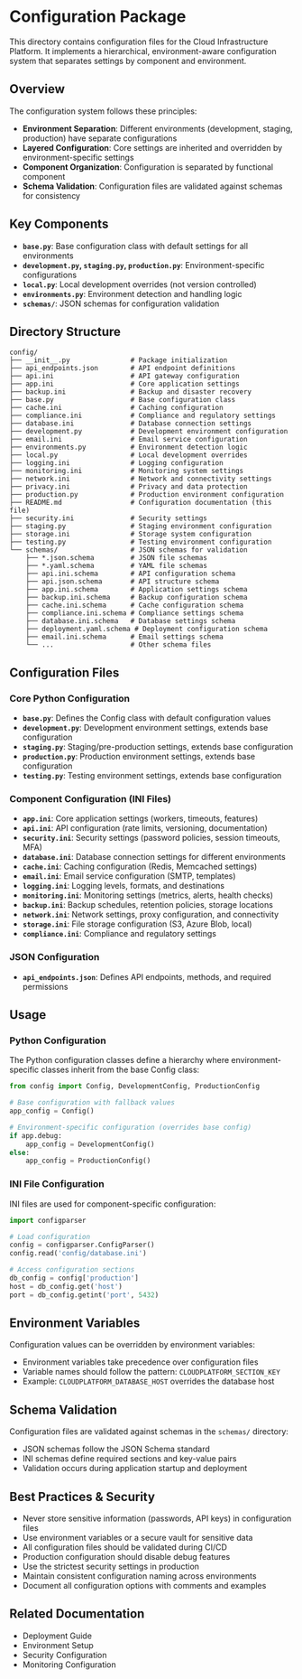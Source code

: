 # Configuration Package

This directory contains configuration files for the Cloud Infrastructure Platform. It implements a hierarchical, environment-aware configuration system that separates settings by component and environment.

## Overview

The configuration system follows these principles:

- **Environment Separation**: Different environments (development, staging, production) have separate configurations
- **Layered Configuration**: Core settings are inherited and overridden by environment-specific settings
- **Component Organization**: Configuration is separated by functional component
- **Schema Validation**: Configuration files are validated against schemas for consistency

## Key Components

- **`base.py`**: Base configuration class with default settings for all environments
- **`development.py`, `staging.py`, `production.py`**: Environment-specific configurations
- **`local.py`**: Local development overrides (not version controlled)
- **`environments.py`**: Environment detection and handling logic
- **`schemas/`**: JSON schemas for configuration validation

## Directory Structure

```plaintext
config/
├── __init__.py               # Package initialization
├── api_endpoints.json        # API endpoint definitions
├── api.ini                   # API gateway configuration
├── app.ini                   # Core application settings
├── backup.ini                # Backup and disaster recovery
├── base.py                   # Base configuration class
├── cache.ini                 # Caching configuration
├── compliance.ini            # Compliance and regulatory settings
├── database.ini              # Database connection settings
├── development.py            # Development environment configuration
├── email.ini                 # Email service configuration
├── environments.py           # Environment detection logic
├── local.py                  # Local development overrides
├── logging.ini               # Logging configuration
├── monitoring.ini            # Monitoring system settings
├── network.ini               # Network and connectivity settings
├── privacy.ini               # Privacy and data protection
├── production.py             # Production environment configuration
├── README.md                 # Configuration documentation (this file)
├── security.ini              # Security settings
├── staging.py                # Staging environment configuration
├── storage.ini               # Storage system configuration
├── testing.py                # Testing environment configuration
└── schemas/                  # JSON schemas for validation
    ├── *.json.schema         # JSON file schemas
    ├── *.yaml.schema         # YAML file schemas
    ├── api.ini.schema        # API configuration schema
    ├── api.json.schema       # API structure schema
    ├── app.ini.schema        # Application settings schema
    ├── backup.ini.schema     # Backup configuration schema
    ├── cache.ini.schema      # Cache configuration schema
    ├── compliance.ini.schema # Compliance settings schema
    ├── database.ini.schema   # Database settings schema
    ├── deployment.yaml.schema # Deployment configuration schema
    ├── email.ini.schema      # Email settings schema
    └── ...                   # Other schema files
```

## Configuration Files

### Core Python Configuration

- **`base.py`**: Defines the Config class with default configuration values
- **`development.py`**: Development environment settings, extends base configuration
- **`staging.py`**: Staging/pre-production settings, extends base configuration
- **`production.py`**: Production environment settings, extends base configuration
- **`testing.py`**: Testing environment settings, extends base configuration

### Component Configuration (INI Files)

- **`app.ini`**: Core application settings (workers, timeouts, features)
- **`api.ini`**: API configuration (rate limits, versioning, documentation)
- **`security.ini`**: Security settings (password policies, session timeouts, MFA)
- **`database.ini`**: Database connection settings for different environments
- **`cache.ini`**: Caching configuration (Redis, Memcached settings)
- **`email.ini`**: Email service configuration (SMTP, templates)
- **`logging.ini`**: Logging levels, formats, and destinations
- **`monitoring.ini`**: Monitoring settings (metrics, alerts, health checks)
- **`backup.ini`**: Backup schedules, retention policies, storage locations
- **`network.ini`**: Network settings, proxy configuration, and connectivity
- **`storage.ini`**: File storage configuration (S3, Azure Blob, local)
- **`compliance.ini`**: Compliance and regulatory settings

### JSON Configuration

- **`api_endpoints.json`**: Defines API endpoints, methods, and required permissions

## Usage

### Python Configuration

The Python configuration classes define a hierarchy where environment-specific classes inherit from the base Config class:

```python
from config import Config, DevelopmentConfig, ProductionConfig

# Base configuration with fallback values
app_config = Config()

# Environment-specific configuration (overrides base config)
if app.debug:
    app_config = DevelopmentConfig()
else:
    app_config = ProductionConfig()
```

### INI File Configuration

INI files are used for component-specific configuration:

```python
import configparser

# Load configuration
config = configparser.ConfigParser()
config.read('config/database.ini')

# Access configuration sections
db_config = config['production']
host = db_config.get('host')
port = db_config.getint('port', 5432)
```

## Environment Variables

Configuration values can be overridden by environment variables:

- Environment variables take precedence over configuration files
- Variable names should follow the pattern: `CLOUDPLATFORM_SECTION_KEY`
- Example: `CLOUDPLATFORM_DATABASE_HOST` overrides the database host

## Schema Validation

Configuration files are validated against schemas in the `schemas/` directory:

- JSON schemas follow the JSON Schema standard
- INI schemas define required sections and key-value pairs
- Validation occurs during application startup and deployment

## Best Practices & Security

- Never store sensitive information (passwords, API keys) in configuration files
- Use environment variables or a secure vault for sensitive data
- All configuration files should be validated during CI/CD
- Production configuration should disable debug features
- Use the strictest security settings in production
- Maintain consistent configuration naming across environments
- Document all configuration options with comments and examples

## Related Documentation

- Deployment Guide
- Environment Setup
- Security Configuration
- Monitoring Configuration
